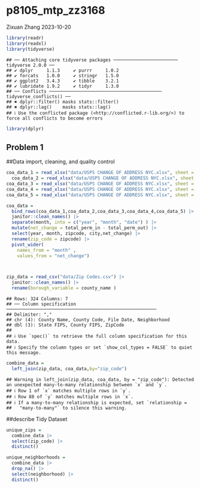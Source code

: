 p8105_mtp_zz3168
================
Zixuan Zhang
2023-10-20

``` r
library(readr)
library(readxl)
library(tidyverse)
```

    ## ── Attaching core tidyverse packages ──────────────────────── tidyverse 2.0.0 ──
    ## ✔ dplyr     1.1.3     ✔ purrr     1.0.2
    ## ✔ forcats   1.0.0     ✔ stringr   1.5.0
    ## ✔ ggplot2   3.4.3     ✔ tibble    3.2.1
    ## ✔ lubridate 1.9.2     ✔ tidyr     1.3.0
    ## ── Conflicts ────────────────────────────────────────── tidyverse_conflicts() ──
    ## ✖ dplyr::filter() masks stats::filter()
    ## ✖ dplyr::lag()    masks stats::lag()
    ## ℹ Use the conflicted package (<http://conflicted.r-lib.org/>) to force all conflicts to become errors

``` r
library(dplyr)
```

## Problem 1

\##Data import, cleaning, and quality control

``` r
coa_data_1 = read_xlsx("data/USPS CHANGE OF ADDRESS NYC.xlsx", sheet = c("2018")) 
  coa_data_2 = read_xlsx("data/USPS CHANGE OF ADDRESS NYC.xlsx", sheet = c("2019")) 
coa_data_3 = read_xlsx("data/USPS CHANGE OF ADDRESS NYC.xlsx", sheet = c("2020")) 
coa_data_4 = read_xlsx("data/USPS CHANGE OF ADDRESS NYC.xlsx", sheet = c("2021")) 
coa_data_5 = read_xlsx("data/USPS CHANGE OF ADDRESS NYC.xlsx", sheet = c("2022"))

coa_data = 
  bind_rows(coa_data_1,coa_data_2,coa_data_3,coa_data_4,coa_data_5) |> 
  janitor::clean_names() |> 
  separate(month, into = c("year", "month", "date") ) |> 
  mutate(net_change = total_perm_in - total_perm_out) |> 
  select(year, month, zipcode, city,net_change) |> 
  rename(zip_code = zipcode) |> 
  pivot_wider(
    names_from = "month" ,
    values_from = "net_change")



zip_data = read_csv("data/Zip Codes.csv") |> 
  janitor::clean_names() |> 
  rename(borough_variable = county_name )
```

    ## Rows: 324 Columns: 7
    ## ── Column specification ────────────────────────────────────────────────────────
    ## Delimiter: ","
    ## chr (4): County Name, County Code, File Date, Neighborhood
    ## dbl (3): State FIPS, County FIPS, ZipCode
    ## 
    ## ℹ Use `spec()` to retrieve the full column specification for this data.
    ## ℹ Specify the column types or set `show_col_types = FALSE` to quiet this message.

``` r
combine_data = 
  left_join(zip_data, coa_data,by="zip_code")
```

    ## Warning in left_join(zip_data, coa_data, by = "zip_code"): Detected an unexpected many-to-many relationship between `x` and `y`.
    ## ℹ Row 1 of `x` matches multiple rows in `y`.
    ## ℹ Row 88 of `y` matches multiple rows in `x`.
    ## ℹ If a many-to-many relationship is expected, set `relationship =
    ##   "many-to-many"` to silence this warning.

\##describe Tidy Dataset

``` r
unique_zips =
  combine_data |> 
  select(zip_code) |> 
  distinct()

unique_neighborhoods =
  combine_data |> 
  drop_na() |> 
  select(neighborhood) |> 
  distinct() 
```
